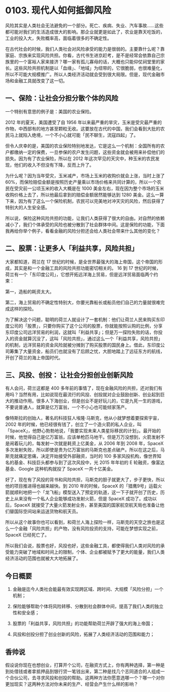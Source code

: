 # 0103. 现代人如何抵御风险
风险其实是人类社会无法避免的一个部分。死亡、疾病、失业、汽车事故……这些都可能对我们的生活造成很大的影响。那企业就更是如此了，农业是靠天吃饭的，工业的投入大，失败概率高，面临着很多的不确定性。

在古代社会的时候，我们人类社会对风险承受的能力是很弱的。主要靠什么呢？靠家庭、宗族来实现风险共担。你看，古代书生进京赶考，是不是经常会依靠自己宗族里的一个富裕人家来接济？哪一家有孤儿寡母的话，大概也只能仰仗祠堂里的家长。这些风险共担机制是以「血缘」、「地域」为纽带的，它很脆弱，也很难量化，所以不可能大规模推广。所以人类经济活动就会受到很大局限。但是，现代金融市场和金融工具就改变了这一切。

## 一、保险：让社会分担分散个体的风险
一个特别有意思的例子是：美国的农业保险。

2012 年的夏天，美国遭受了自 1956 年以来最严重的旱灾，玉米是受灾最严重的作物，中西部有的地方甚至颗粒无收。这要放在古代的中国，我们会看到大批的农民马上就陷入绝境，一个不小心就可能「民不聊生，流寇四起」了。

但令人庆幸的是，美国的农业保险特别地发达，它是这么一个机制：全国所有的农户都缴纳一定的保费，一旦参保的农户发生问题，这些资金就会被用来补偿他们的损失。因为有了农业保险，所以在 2012 年这次罕见的天灾中，种玉米的农民发现，他们的收入不但没有下降，反而上升了。

为什么呢？因为当年受灾，玉米减产，市场上玉米的收购价就会上涨，当时上涨了 60%，而保险赔偿金额是按照历史产量乘以市场价格来共同计算的，所以一个农民在受灾前一公顷玉米的收入大概是在 1000 美金左右，现在因为整个市场的玉米收购价格上去了，所以他最后拿到的赔偿金额居然能够达到 1280 美金。这么一算下来，因为有了这么一个保险机制，农民可以完美地对冲天灾的风险，然后获得了特别大的人生安全感。

所以说，保险这种风险共担的功能，让我们人类获得了很大的自由。对自然的依赖减小了，我们个体承受的风险也被分散到了社会群体中间。这是保险的功能，下面我再给你举个例子，看看金融的风险分担还会给人类社会带来什么其他的变化？ 

## 二、股票：让更多人「利益共享，风险共担」
大家都知道，荷兰在 17 世纪的时候，是全世界最强大的海上帝国，这个帝国的形成，其实是和一个金融工具的风险共担功能密切相关的。
 16 到 17 世纪的时候，荷兰有一个「东印度公司」，它想开拓远洋海上贸易，但是远洋贸易面临两个约束：
 
第一，造船的耗资太大。

第二，海上贸易的不确定性特别大，你要光靠船长或船员他们自己的力量就很难完成这样的探险。

为了解决这个问题，聪明的荷兰人就设计了一套机制：他们让荷兰人民来购买东印度公司的「股票」，只要你购买了这个公司的股票，你就能按照认购的比例，分享东印度公司远洋贸易的利润，这就叫「利益共享」；但是万一探险失败的话，你投入的资金就算沉没了，这叫「风险共担」，通过这么一个「利益共享，风险共担」的机制，远洋贸易的资金风险就被分摊到了购买股票的国民身上。借此，东印度公司筹集了大量资金，船员们也就没有了后顾之忧，大胆地踏上了远征东方的航线，开创了荷兰的海上帝国时代。 

## 三、风投、创投： 让社会分担创业创新风险
有人会问，荷兰这都是 400 多年前的事情了，现在金融风险的共担，还对我们有用吗？当然有用，比如说现在最流行的风投、创投就对企业鼓励创新、创业起到巨大的推动作用。很多人下海创业，但是创业不是好玩儿的，它是九死一生的游戏，不要说普通人，就算是亿万富翁，一个不小心也可能倾家荡产。

像特斯拉的创始人，著名的科技狂人埃隆·马斯克，他从小就梦想着要探索宇宙，2002 年的时候，他已经很有钱了，创立了一个造火箭的私人企业，叫「SpaceX」，他野心勃勃地说，「我要实现未来人类星际移民的计划」。最开始的时候，他觉得自己是亿万富翁，应该单枪匹马地干。但是万万没想到，火箭发射不是闹着玩儿的，每发射一次就是耗资上亿美金，从 2006 年到 2008 年，SpaceX 多次发射失败，所以即使是贵为亿万富翁的马斯克也差点破产。所以在这之后，马斯克就痛定思痛，决定开始接受外部融资，当时的 100 多家风投机构，像世界知名的基金、科技巨头都参与到了这次风投中，光 2015 年年初的 E 轮融资，像富达基金、Google 这种机构就投了 SpaceX 一共十亿美金。

好了，现在有了风投的背书和风险共担，马斯克的胆子就更大了，步子更快，所以他的项目推进得也越来越快。到 2010 年的时候，SpaceX 的「猎鹰9号」运载火箭就顺利地把一个「龙飞船」模型送入了预定的轨道，这一下子就开创了历史，历史上从来没有一个私人企业能够成功发射火箭，但是 SpaceX 成功了。成功以后，SpaceX 就接受了大量火箭发射业务，甚至美国的国家航空航天局也准备让他们替国际空间站来运送货物和航天员。

所以从这个故事你也可以看到，和荷兰人海上探险一样，马斯克的天空之旅也是这么一个金融「风险共担」的产物，没有风险投资的支持，可能在梦想实现之前，SpaceX 已经死亡了。

所以我们会说，股票也好，风投也好，这些金融工具，都使得我们人类对风险的承受能力突破了地域和时间上的限制，个体、企业都被赋予了更大的能量，我们人类经济活动的范围也就被大大地拓展了。

## 今日概要

1. 金融是迄今人类社会能最有效实现跨区域、跨时间、大规模「风险分担」一个机制；
 
2. 保险能够帮助个体将风险转移、分散到社会群体中间，提高了我们人类的独立性和安全感；

3. 股票的「利益共享，风险共担」的功能帮助荷兰开辟了强大的海上帝国；
 
4. 风投和创投分担了创业创新的风险，拓展了人类经济活动的范围和能力；

## 香帅说
假设说你现在也想创业，打算开个公司，在融资方式上，你有两种选择，第一种是到处借钱或者拿抵押品到银行贷一笔钱出来，第二种是找几个志同道合的人组成一个合伙公司，去寻求风投和创投的帮助。这两种方法你愿意选哪一个？哪一个对你更加现实？这两种方法对你未来的生产、经营会产生什么样的影响？